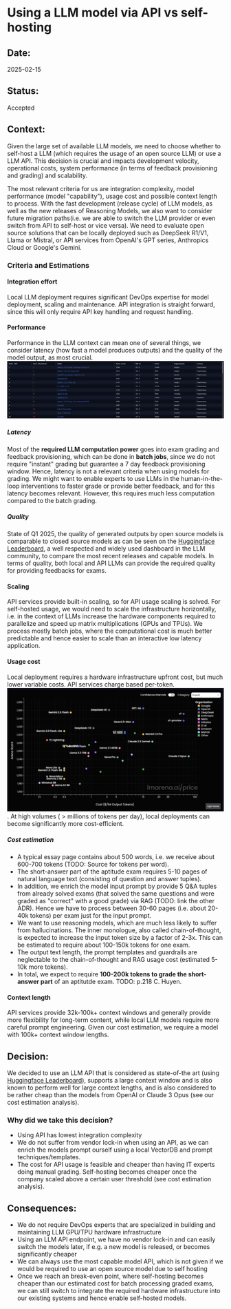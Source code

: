 # Using a LLM model via API vs self-hosting

## Date:
2025-02-15

## Status:
Accepted

## Context:
Given the large set of available LLM models, we need to choose whether to self-host a LLM (which requires the usage of an open source LLM) or use a LLM API.
This decision is crucial and impacts development velocity, operational costs, system performance (in terms of feedback provisioning and grading) and scalability.

The most relevant criteria for us are integration complexity, model performance (model "capability"), usage cost and possible context length to process. 
With the fast development (release cycle) of LLM models, as well as the new releases of Reasoning Models, we also want to consider future migration paths(i.e. we are able to switch the LLM provider or even switch from API to self-host or vice versa). 
We need to evaluate open source solutions that can be locally deployed such as DeepSeek R1/V1, Llama or Mistral, or API services from OpenAI's GPT series, Anthropics Cloud or Google's Gemini.

### Criteria and Estimations
#### Integration effort
Local LLM deployment requires significant DevOps expertise for model deployment, scaling and maintenance. API integration is straight forward, since this will only require API key handling and request handling.
#### Performance
Performance in the LLM context can mean one of several things, we consider latency (how fast a model produces outputs) and the quality of the model output, as most crucial.
![Pairwise comparison of LLM capabilities](../../assets/images/model-ranking.png "Pairwise performance comparison")
##### Latency 
Most of the **required LLM computation power** goes into exam grading and feedback provisioning, which can be done in **batch jobs**, since we do not require "instant" grading but guarantee a 7 day feedback provisioning window. Hence, latency is not a relevant criteria when using models for grading. We might want to enable experts to use LLMs in the human-in-the-loop interventions to faster grade or provide better feedback, and for this latency becomes relevant. However, this requires much less computation compared to the batch grading.
##### Quality 
State of Q1 2025, the quality of generated outputs by open source models is comparable to closed source models as can be seen on the [Huggingface Leaderboard](https://lmarena.ai/), a well respected and widely used dashboard in the LLM community, to compare the most recent releases and capable models. In terms of quality, both local and API LLMs can provide the required quality for providing feedbacks for exams.
#### Scaling
API services provide built-in scaling, so for API usage scaling is solved. For self-hosted usage, we would need to scale the infrastructure horizontally, i.e. in the context of LLMs increase the hardware components required to parallelize and speed up matrix multiplications (GPUs and TPUs). We process mostly batch jobs, where the computational cost is much better predictable and hence easier to scale than an interactive low latency application.
#### Usage cost
Local deployment requires a hardware infrastructure upfront cost, but much lower variable costs. API services charge based per-token. ![Comparison of LLM API usage costs](../../assets/images/cost-analysis.png "Cost Comparison"). At high volumes ( > millions of tokens per day), local deployments can become significantly more cost-efficient.
##### Cost estimation
- A typical essay page contains about 500 words, i.e. we receive about 600-700 tokens (TODO: Source for tokens per word). 
- The short-answer part of the aptitude exam requires 5-10 pages of natural language text (consisting of question and answer tuples).
- In addition, we enrich the model input prompt by provide 5 Q&A tuples from already solved exams (that solved the same questions and were graded as "correct" with a good grade) via RAG (TODO: link the other ADR). Hence we have to process between 30-60 pages (i.e. about 20-40k tokens) per exam just for the input prompt. 
- We want to use reasoning models, which are much less likely to suffer from hallucinations. The inner monologue, also called chain-of-thought, is expected to increase the input token size by a factor of 2-3x. This can be estimated to require about 100-150k tokens for one exam.
- The output text length, the prompt templates and guardrails are neglectable to the chain-of-thought and RAG usage cost (estimated 5-10k more tokens).
- In total, we expect to require **100-200k tokens to grade the short-answer part** of an aptitutde exam. TODO: p.218 C. Huyen.
#### Context length
API services provide 32k-100k+ context windows and generally provide more flexibility for long-term content, while local LLM models require more careful prompt engineering. Given our cost estimation, we require a model with 100k+ context window lengths.

## Decision:
We decided to use an LLM API that is considered as state-of-the art (using [Huggingface Leaderboard](https://lmarena.ai/)), supports a large context window and is also known to perform well for large context lengths, and is also considered to be rather cheap than the models from OpenAI or Claude 3 Opus (see our cost estimation analysis). 

### Why did we take this decision?
- Using API has lowest integration complexity
- We do not suffer from vendor lock-in when using an API, as we can enrich the models prompt ourself using a local VectorDB and prompt techniques/templates.
- The cost for API usage is feasible and cheaper than having IT experts doing manual grading. Self-hosting becomes cheaper once the company scaled above a certain user threshold (see cost estimation analysis).


## Consequences:
- We do not require DevOps experts that are specialized in building and maintaining LLM GPU/TPU hardware infrastructure
- Using an LLM API endpoint, we have no vendor lock-in and can easily switch the models later, if e.g. a new model is released, or becomes significantly cheaper
- We can always use the most capable model API, which is not given if we would be required to use an open source model due to self hosting
- Once we reach an break-even point, where self-hosting becomes cheaper than our estimated cost for batch processing graded exams, we can still switch to integrate the required hardware infrastructure into our existing systems and hence enable self-hosted models.
